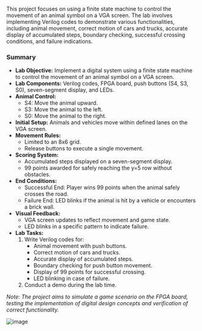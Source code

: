 This project focuses on using a finite state machine to control the movement of an animal symbol on a VGA screen. The lab involves implementing Verilog codes to demonstrate various functionalities, including animal movement, correct motion of cars and trucks, accurate display of accumulated steps, boundary checking, successful crossing conditions, and failure indications.

### Summary
- **Lab Objective:** Implement a digital system using a finite state machine to control the movement of an animal symbol on a VGA screen.
- **Lab Components:** Verilog codes, FPGA board, push buttons (S4, S3, S0), seven-segment display, and LEDs.
- **Animal Control:**
  - S4: Move the animal upward.
  - S3: Move the animal to the left.
  - S0: Move the animal to the right.
- **Initial Setup:** Animals and vehicles move within defined lanes on the VGA screen.
- **Movement Rules:**
  - Limited to an 8x6 grid.
  - Release buttons to execute a single movement.
- **Scoring System:**
  - Accumulated steps displayed on a seven-segment display.
  - 99 points awarded for safely reaching the y=5 row without obstacles.
- **End Conditions:**
  - Successful End: Player wins 99 points when the animal safely crosses the road.
  - Failure End: LED blinks if the animal is hit by a vehicle or encounters a brick wall.
- **Visual Feedback:**
  - VGA screen updates to reflect movement and game state.
  - LED blinks in a specific pattern to indicate failure.
- **Lab Tasks:**
  1. Write Verilog codes for:
      - Animal movement with push buttons.
      - Correct motion of cars and trucks.
      - Accurate display of accumulated steps.
      - Boundary checking for push button movement.
      - Display of 99 points for successful crossing.
      - LED blinking in case of failure.
  2. Conduct a demo during the lab time.

*Note: The project aims to simulate a game scenario on the FPGA board, testing the implementation of digital design concepts and verification of correct functionality.*

![image](https://github.com/Daxting/Digital-System-Design/assets/124947223/81a6e40d-c07f-4304-bf45-62f31bb81c48)

